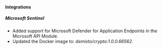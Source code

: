 
#### Integrations

##### Microsoft Sentinel

- Added support for Microsoft Defender for Application Endpoints in the Microsoft API Module.
- Updated the Docker image to: *demisto/crypto:1.0.0.66562*.
